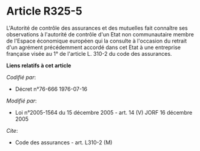 # Article R325-5

L'Autorité de contrôle des assurances et des mutuelles fait connaître ses observations à l'autorité de contrôle d'un Etat non
communautaire membre de l'Espace économique européen qui la consulte à l'occasion du retrait d'un agrément précédemment
accordé dans cet Etat à une entreprise française visée au 1° de l'article L. 310-2 du code des assurances.

**Liens relatifs à cet article**

_Codifié par_:

  - Décret n°76-666 1976-07-16

_Modifié par_:

  - Loi n°2005-1564 du 15 décembre 2005 - art. 14 (V) JORF 16 décembre 2005

_Cite_:

  - Code des assurances - art. L310-2 (M)
